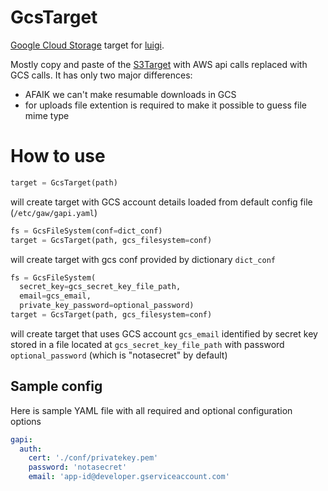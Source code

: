 # GcsTarget

[Google Cloud Storage](https://cloud.google.com/storage/) target for [luigi](https://github.com/spotify/luigi).

Mostly copy and paste of the [S3Target](https://github.com/spotify/luigi/blob/master/luigi/s3.py) with AWS api calls 
replaced with GCS calls. It has only two major differences: 

* AFAIK we can't make resumable downloads in GCS
* for uploads file extention is required to make it possible to guess file mime type

# How to use

```python
target = GcsTarget(path)
``` 
will create target with GCS account details loaded from default config file (`/etc/gaw/gapi.yaml`)

```python
fs = GcsFileSystem(conf=dict_conf)
target = GcsTarget(path, gcs_filesystem=conf)
```
will create target with gcs conf provided by dictionary `dict_conf`

```python
fs = GcsFileSystem(
  secret_key=gcs_secret_key_file_path, 
  email=gcs_email, 
  private_key_password=optional_password)
target = GcsTarget(path, gcs_filesystem=conf)
```
will create target that uses GCS account `gcs_email` identified by secret key stored in a file located 
at `gcs_secret_key_file_path` with password `optional_password` (which is "notasecret" by default)

## Sample config

Here is sample YAML file with all required and optional configuration options

```yaml
gapi:
  auth:
    cert: './conf/privatekey.pem'
    password: 'notasecret'
    email: 'app-id@developer.gserviceaccount.com'
```

